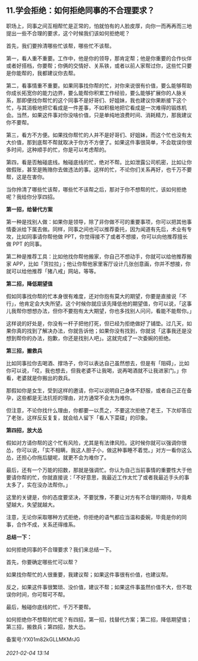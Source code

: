 ## 11.学会拒绝：如何拒绝同事的不合理要求？
职场上，同事之间互相帮忙是正常的，怕就怕有的人脸皮厚，向你一而再再而三地提出一些不合理的要求，这个时候我们该如何拒绝呢？


首先，我们要拎清哪些忙该帮，哪些忙不该帮。


第一，看人重不重要。工作中，他是你的领导，那肯定帮；他是你重要的合作伙伴或者好搭档，你要帮；你俩的交情好、关系铁，或者以前人家帮过你，这些忙只要是你能帮的，我都建议你去帮。


第二，看事情重不重要。如果同事找你帮的忙，对你来说很有价值，要么能够帮助你成长拓宽你的能力边界，要么能帮你积累工作经验，要么能够扩展你的人脉关系，那即便找你帮忙的这个同事不是好哥们、好姐妹，我也建议你果断接下这个忙，与其消极地把它看成是一件差事，不如积极地把它看成是一次难得的锻炼机会。当然，如果这件事对你没啥价值，只是单纯地浪费时间、消耗精力，那我建议你不要帮。


第三，看方不方便。如果找你帮忙的人并不是好哥们、好姐妹，而这个忙也没有太大价值，那到底帮不帮就取决于你方不方便了。如果这件事很简单，不会耽误你很多时间，这种顺手的忙，你是可以考虑帮的。


第四，看是否触碰底线。触碰底线的忙，绝对不帮。比如泄露公司机密，比如让你做假账，甚至是贿赂你去做违法的事。这样的忙，不论你们关系再好，也千万不要帮，这是在害你。


当你拎清了哪些忙该帮，哪些忙不该帮之后，那对于你不想帮的忙，该如何拒绝呢？我给你分享四招。


**第一招，给替代方案**


第一种是找别人做：如果你是领导，除了非你做不可的重要事项，你可以把其他事情委派给下属去做。同样，同事之间也可以推荐委托，因为闻道有先后，术业有专攻，比如同事请你帮他做 PPT，你觉得接不了或者不想接，你可以向他推荐擅长做 PPT 的同事。


第二种是推荐工具：比如他找你帮他搬家，你自己不想动手，你就可以给他推荐搬家 APP，比如「货拉拉」；他让你帮他家里客厅设计几张创意画，你并不想接，你就可以给他推荐「猪八戒」网站，等等。


**第二招，降低期望值**


假如同事找你帮的忙本身很有难度，还对你抱有莫大的期望，你要是直接说「不行」，他肯定会大失所望。这个时候你就应该先降低他的期望值，你可以说，「这事儿我帮你想想办法，但你不要抱有太大期望，你也多找别人问问，看能不能帮你。」


这样说的好处是，你没有一杆子把他打死，但已经为拒绝做好了铺垫。过几天，如果你真的找到了解决办法，你就告诉他；如果你没有找到，你就说「这事我还是没想到帮你的办法，抱歉，你还是找别人吧」。这就完成了一次委婉的拒绝。


**第三招，搬救兵**


比如同事拉你去喝酒、撑场子，你可以表达自己虽然想去，但是有「阻碍」，比如你可以说，「哎，我也想去，但我老婆不让我喝，说再喝酒就不让我进家门。」你看，老婆就是你搬出的救兵。


那假如你是女生，受到这样的邀请，你可以说明自己身体不舒服，或者自己正在备孕，这些都是无法抗拒的理由，对方通常不会太为难你。


但注意，不论你找什么理由，你都要一以贯之，不要这次拒绝了老王，下次却答应了老张，这样反反复复，就会给人留下「看人下菜碟」的印象。


**第四招，放大怂**


假如对方请你帮的这个忙有风险，尤其是有法律风险。这时候你就可以强调你很怂，你可以说，「实不相瞒，我这人胆子小，做这种事睡不着觉。」对方一看你这么怂，还担心你拖后腿呢，就更不会为难你了。


最后，还有一个万能的招数，那就是强调忙。你认为自己当前事情的重要性大于他要请你帮的忙，你就直接说：「不好意思，我最近工作太忙了或者我最近手头的事太多了，实在没办法帮你。」


这里的关键是，你的态度要坚决，不要犹豫，不要让对方有不合理的期待，毕竟希望越大，失望就越大。


注意，无论你采取哪种方式拒绝，你拒绝的语气都应当温和委婉，毕竟是你的同事，合作不成，关系还得维系。


**总结一下：**


如何拒绝同事的不合理要求？我们来总结一下。


首先，你要确定哪些忙可以帮？


如果找你帮忙的人很重要，我建议帮；如果这件事很有价值，也建议帮。


反之，如果这件事很繁琐、没价值，建议不帮；如果这件事虽然价值不大，但不耽误你时间，你可帮可不帮。


最后，触碰你底线的忙，千万不要帮。


如何拒绝你不想帮的忙呢？有四招，第一招，找替代方案；第二招，降低期望值；第三招，搬救兵；第四招，放大怂。


备案号:YX01m82kGLLMKMrJG


###### 2021-02-04 13:14

